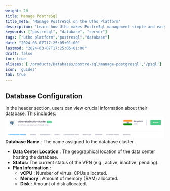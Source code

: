 ```yaml
---
weight: 20
title: Manage PostreSql
title_meta: "Manage PostreSql on the Utho Platform"
description: "Learn how Utho makes PostreSql management simple and easy so you easily anticipate your PostreSql infrastructure costs"
keywords: ["postresql", "database", "server"]
tags: ["utho platform","postresql","database"]
date: "2024-03-07T17:25:05+01:00"
lastmod: "2024-03-07T17:25:05+01:00"
draft: false
toc: true
aliases: ['/products/Databases/postre-sql/manage-postgresql','/psql']
icon: 'guides'
tab: true
---
```


## Database Configuration

In the header section, users can view crucial information about their database. This includes:![Utho-database-cluster-config](image/Utho-database-cluster-config.png)**Database Name** : The name assigned to the database cluster.

<!-- * **Database Cluster** : The OS name and version running on the cloud instance. -->
* **Data Center Location** : The geographical location of the data center hosting the database.
* **Status:** The current status of the VPN (e.g., active, inactive, pending).
* **Plan Information** :
  * **vCPU** : Number of virtual CPUs allocated.
  * **Memory** : Amount of memory (RAM) allocated.
  * **Disk** : Amount of disk allocated.
<!-- * **IPv4 Address** : The IPv4 address assigned to the cloud instance. -->
